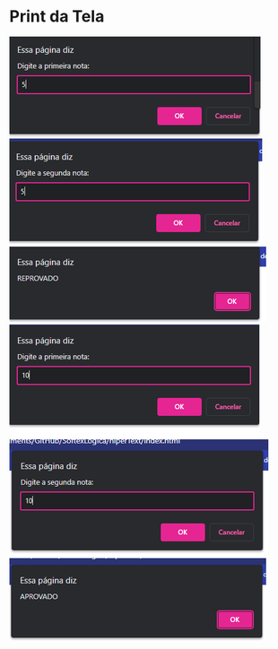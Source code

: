 # Print da Tela
![Imagem1](img/imagem1.png)
<br/>
![Imagem2](img/imagem2.png)
<br/>
![Imagem3](img/imagem3.png)
<br/>
![Imagem4](img/imagem4.png)
<br/>
![Imagem5](img/imagem5.png)
<br/>
![Imagem6](img/imagem6.png)
